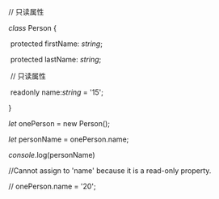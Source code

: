 // 只读属性

*class* Person {

​    protected firstName: *string*;

​    protected lastName: *string*;

​    // 只读属性

​    readonly name:*string* = '15';

}

*let* onePerson = new Person();

*let* personName = onePerson.name;

*console*.log(personName)

//Cannot assign to 'name' because it is a read-only property.  

// onePerson.name = '20';